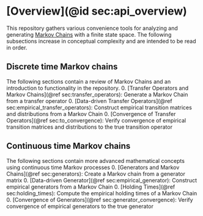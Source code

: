 # [Overview](@id sec:api_overview)

This repository gathers various convenience tools for analyzing and generating [Markov Chains](https://en.wikipedia.org/wiki/Markov_chain) with a finite state space. The following subsections increase in conceptual complexity and are intended to be read in order.

## Discrete time Markov chains
The following sections contain a review of Markov Chains and an introduction to functionality in the repository. 
0. [Transfer Operators and Markov Chains](@ref sec:transfer_operators): Generate a Markov Chain from a transfer operator
0. [Data-driven Transfer Operators](@ref sec:empirical_transfer_operators): Construct empirical transition matrices and distributions from a Markov Chain
0. [Convergence of Transfer Operators](@ref sec:to_convergence): Verify convergence of empirical transition matrices and distributions to the true transition operator

## Continuous time Markov chains
The following sections contain more advanced mathematical concepts using continuous time Markov processes 
0. [Generators and Markov Chains](@ref sec:generators): Create a Markov chain from a generator matrix
0. [Data-driven Generator](@ref sec:empirical_generator): Construct empirical generators from a Markov Chain
0. [Holding Times](@ref sec:holding_times): Compute the empirical holding times of a Markov Chain
0. [Convergence of Generators](@ref sec:generator_convergence): Verify convergence of empirical generators to the true generator


